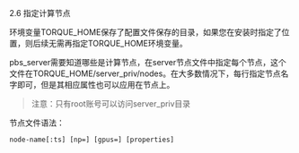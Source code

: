 2.6 指定计算节点

环境变量TORQUE\_HOME保存了配置文件保存的目录，如果您在安装时指定了位置，则后续无需再指定TORQUE\_HOME环境变量。

pbs\_server需要知道哪些是计算节点，在server节点文件中指定每个节点，这个文件在TORQUE\_HOME/server\_priv/nodes。在大多数情况下，每行指定节点名字即可，但是其相应属性也可以应用在节点上。

> 注意：只有root账号可以访问server\_priv目录

节点文件语法：

```
node-name[:ts] [np=] [gpus=] [properties]
```



